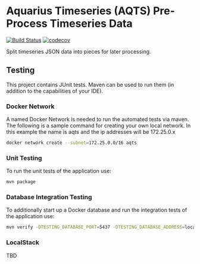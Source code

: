 # Aquarius Timeseries (AQTS) Pre-Process Timeseries Data

[![Build Status](https://travis-ci.com/usgs/aqts-capture-ts-corrected.svg?branch=master)](https://travis-ci.com/usgs/aqts-capture-ts-corrected)
[![codecov](https://codecov.io/gh/usgs/aqts-capture-ts-corrected/branch/master/graph/badge.svg)](https://codecov.io/gh/usgs/aqts-capture-ts-corrected)

Split timeseries JSON data into pieces for later processing.

## Testing
This project contains JUnit tests. Maven can be used to run them (in addition to the capabilities of your IDE).

### Docker Network
A named Docker Network is needed to run the automated tests via maven. The following is a sample command for creating your own local network. In this example the name is aqts and the ip addresses will be 172.25.0.x

```.sh
docker network create --subnet=172.25.0.0/16 aqts
```

### Unit Testing
To run the unit tests of the application use:

```.sh
mvn package
```

### Database Integration Testing
To additionally start up a Docker database and run the integration tests of the application use:

```.sh
mvn verify -DTESTING_DATABASE_PORT=5437 -DTESTING_DATABASE_ADDRESS=localhost -DTESTING_DATABASE_NETWORK=aqts -DROOT_LOG_LEVEL=INFO
```

### LocalStack
TBD